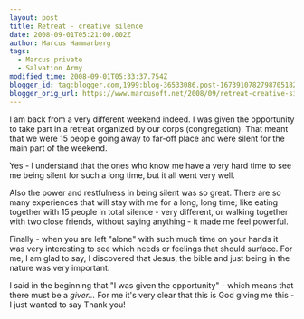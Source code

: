 ```yaml
---
layout: post
title: Retreat - creative silence
date: 2008-09-01T05:21:00.002Z
author: Marcus Hammarberg
tags:
  - Marcus private
  - Salvation Army
modified_time: 2008-09-01T05:33:37.754Z
blogger_id: tag:blogger.com,1999:blog-36533086.post-1673910782798705182
blogger_orig_url: https://www.marcusoft.net/2008/09/retreat-creative-silience.html
---
```


I am back from a very different weekend indeed. I was given the opportunity to take part in a retreat organized by our corps (congregation). That meant that we were 15 people going away to far-off place and were silent for the main part of the weekend.

Yes - I understand that the ones who know me have a very hard time to see me being silent for such a long time, but it all went very well.

Also the power and restfulness in being silent was so great. There are so many experiences that will stay with me for a long, long time; like eating together with 15 people in total silence - very different, or walking together with two close friends, without saying anything - it made me feel powerful.

Finally - when you are left "alone" with such much time on your hands it was very interesting to see which needs or feelings that should surface. For me, I am glad to say, I discovered that Jesus, the bible and just being in the nature was very important.

I said in the beginning that "I was given the opportunity" - which means that there must be a _giver..._ For me it's very clear that this is God giving me this - I just wanted to say Thank you!
